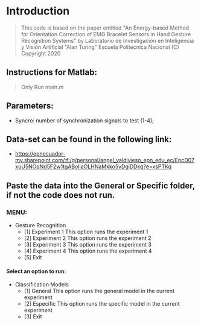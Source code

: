 # Introduction

> This code is based on the paper entitled "An Energy-based Method for Orientation Correction of EMG Bracelet Sensors in Hand Gesture Recognition Systems" by Laboratorio de Investigación en Inteligencia y Visión Artificial “Alan Turing”
Escuela Politecnica Nacional
(C) Copyright 2020

## Instructions for Matlab:

> Only Run main.m

## Parameters:
* Syncro: number of synchronization signals to test (1-4);

## Data-set can be found in the following link:

* https://epnecuador-my.sharepoint.com/:f:/g/personal/angel_valdivieso_epn_edu_ec/EpcD07xuU5NOqNd5F2w1tgABolIaOLHNaMkko5vDgiDDkg?e=xsPTKq

## Paste the data into the General or Specific folder, if not the code does not run.

### MENU:

* Gesture Recognition
  * [1] Experiment 1       This option runs the experiment 1
  * [2] Experiment 2       This option runs the experiment 2
  * [3] Experiment 3       This option runs the experiment 3
  * [4] Experiment 4       This option runs the experiment 4
  * [5] Exit
 
#### Select an option to run: 

* Classification Models
  * [1] General            This option runs the general model in the current experiment 
  * [2] Especific          This option runs the specific model in the current experiment 
  * [3] Exit

